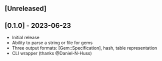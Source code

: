 ## [Unreleased]

## [0.1.0] - 2023-06-23

- Initial release
- Ability to parse a string or file for gems
- Three output formats: [Gem::Specification], hash, table representation
- CLI wrapper (thanks @Daniel-N-Huss)
